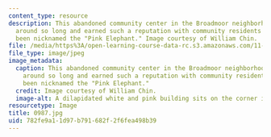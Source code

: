 ```yaml
---
content_type: resource
description: This abandoned community center in the Broadmoor neighborhood has been
  around so long and earned such a reputation with community residents that it has
  been nicknamed the "Pink Elephant." Image courtesy of William Chin.
file: /media/https%3A/open-learning-course-data-rc.s3.amazonaws.com/11-027-city-to-city-comparing-researching-and-writing-about-cities-new-orleans-spring-2011/782fe9a11d97b791682f2f6fea498b39_0987.jpg
file_type: image/jpeg
image_metadata:
  caption: This abandoned community center in the Broadmoor neighborhood has been
    around so long and earned such a reputation with community residents that it has
    been nicknamed the "Pink Elephant."
  credit: Image courtesy of William Chin.
  image-alt: A dilapidated white and pink building sits on the corner in a neighborhood.
resourcetype: Image
title: 0987.jpg
uid: 782fe9a1-1d97-b791-682f-2f6fea498b39
---
```

